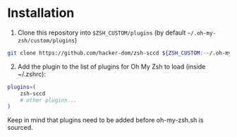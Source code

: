# Installation

1. Clone this repository into `$ZSH_CUSTOM/plugins` (by default `~/.oh-my-zsh/custom/plugins`)
```zsh
git clone https://github.com/hacker-dom/zsh-sccd ${ZSH_CUSTOM:-~/.oh-my-zsh/custom}/plugins/zsh-sccd
```

2. Add the plugin to the list of plugins for Oh My Zsh to load (inside ~/.zshrc):

```zsh
plugins=( 
    zsh-sccd
    # other plugins...
)
```

Keep in mind that plugins need to be added before oh-my-zsh.sh is sourced.

